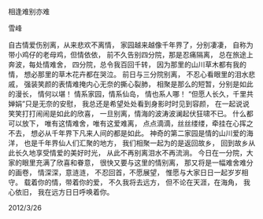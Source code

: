 相逢难别亦难

雪峰


自古情爱伤别离，从来悲欢不离情，
家园越来越像千年界了，分别凄凄，
自称为带小鸡仔的老母鸡，但情依依，
前不久告别四分院，那是忍痛隔离，
总在旅途上奔波，每处情难舍，
四分院，总令我百回千转，
因为那里的山川草木都有我的情，
想必那里的草木花卉都在哭泣。
前日与三分院别离，
不忍心看眼里的泪水悲戚，
强装笑颜的表情难掩内心无奈的撕心裂肺，
相聚是那么的短暂，分别是如此的漫长，
情何以堪！
情系家园，情系仙岛，
情也系人哪！
“但愿人长久，千里共婵娟”只是无奈的安慰，
我总还是希望处处看到身影时时见到容颜，
在一起说说笑笑打打闹闹是如此的欣喜，
一旦别离，情海的波涛波澜起伏狂啸不已。
什么都可以放下，
唯有这情难舍，唯有这爱难离，
点点滴滴，丝丝缕缕，牵挂在心挥之不去，
想必从千年界下凡来人间的都是如此。
神奇的第二家园是情的山川爱的海洋，
也是千年界仙人们汇聚的地方，
我们相聚一起为的是返回故乡，
回到故乡从此长久地享受情爱的美好时光，
从此不再别离泪水不再流淌。
今日在一分院，大家的眼里充满了欣喜和眷意，
很快又要与这里的情别离，
那又将是一幅难舍难分的画卷，
情深深，意涟涟，
不忍回首，不愿展望，
惟愿与大家日日一起岁岁相守。
载着你的情，带着你的爱，
不久我将去远方，
但不论在天涯，在海角，
我心依旧，
我在远方日日呼唤着你。

2012/3/26




